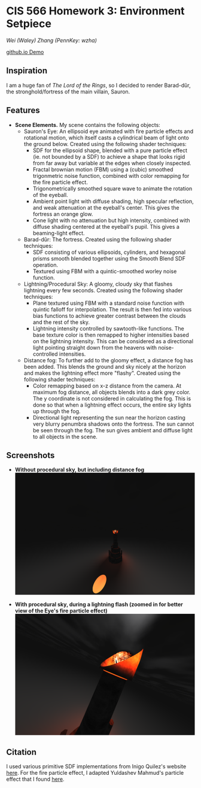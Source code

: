 # CIS 566 Homework 3: Environment Setpiece
_Wei (Waley) Zhang (PennKey: wzha)_

[github.io Demo](https://greedyai.github.io/environment-setpiece/)

## Inspiration
I am a huge fan of _The Lord of the Rings_, so I decided to render Barad-dûr, the stronghold/fortress of the main villain, Sauron.

## Features
- __Scene Elements.__ My scene contains the following objects:
  - Sauron's Eye: An ellipsoid eye animated with fire particle effects and rotational motion, which itself casts a cylindrical beam of light onto the ground below. Created using the following shader techniques:
    - SDF for the ellipsoid shape, blended with a pure particle effect (ie. not bounded by a SDF) to achieve a shape that looks rigid from far away but variable at the edges when closely inspected.
    - Fractal brownian motion (FBM) using a (cubic) smoothed trigonmetric noise function, combined with color remapping for the fire particle effect.
    - Trigonometrically smoothed square wave to animate the rotation of the eyeball.
    - Ambient point light with diffuse shading, high specular reflection, and weak attenuation at the eyeball's center. This gives the fortress an orange glow.
    - Cone light with no attenuation but high intensity, combined with diffuse shading centered at the eyeball's pupil. This gives a beaming-light effect.
  - Barad-dûr: The fortress. Created using the following shader techniques:
    - SDF consisting of various ellipsoids, cylinders, and hexagonal prisms smooth blended together using the Smooth Blend SDF operation.
    - Textured using FBM with a quintic-smoothed worley noise function.
  - Lightning/Procedural Sky: A gloomy, cloudy sky that flashes lightning every few seconds. Created using the following shader techniques:
    - Plane textured using FBM with a standard noise function with quintic falloff for interpolation. The result is then fed into various bias functions to achieve greater contrast between the clouds and the rest of the sky.
    - Lightning intensity controlled by sawtooth-like functions. The base texture color is then remapped to higher intensities based on the lightning intensity. This can be considered as a directional light pointing straight down from the heavens with noise-controlled intensities.
  - Distance fog: To further add to the gloomy effect, a distance fog has been added. This blends the ground and sky nicely at the horizon and makes the lightning effect more "flashy". Created using the following shader techniques:
    - Color remapping based on x-z distance from the camera. At maximum fog distance, all objects blends into a dark grey color. The y coordinate is not considered in calculating the fog. This is done so that when a lightning effect occurs, the entire sky lights up through the fog.
    - Directional light representing the sun near the horizon casting very blurry penumbra shadows onto the fortress. The sun cannot be seen through the fog. The sun gives ambient and diffuse light to all objects in the scene.

## Screenshots
- __Without procedural sky, but including distance fog__
![](images/without_lightning.PNG)

- __With procedural sky, during a lightning flash (zoomed in for better view of the Eye's fire particle effect)__
![](images/with_lightning.PNG)

## Citation
I used various primitive SDF implementations from Inigo Quilez's website [here](http://iquilezles.org/www/articles/distfunctions/distfunctions.htm). For the fire particle effect, I adapted Yuldashev Mahmud's particle effect that I found [here](http://glslsandbox.com/e#41282.0).
